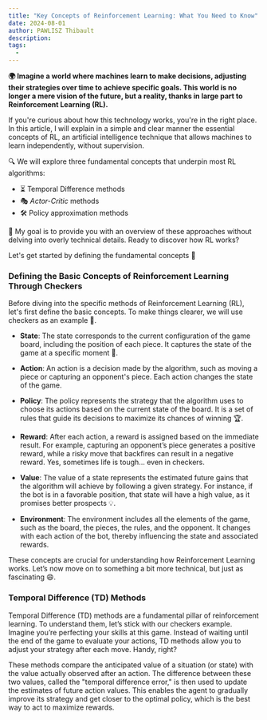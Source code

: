 ```yaml
---
title: "Key Concepts of Reinforcement Learning: What You Need to Know"
date: 2024-08-01
author: PAWLISZ Thibault
description: 
tags:
  - 
---
```


**🌍 Imagine a world where machines learn to make decisions, adjusting their strategies over time to achieve specific goals. This world is no longer a mere vision of the future, but a reality, thanks in large part to Reinforcement Learning (RL).**

If you're curious about how this technology works, you're in the right place. In this article, I will explain in a simple and clear manner the essential concepts of RL, an artificial intelligence technique that allows machines to learn independently, without supervision.

🔍 We will explore three fundamental concepts that underpin most RL algorithms:

- ⏳ Temporal Difference methods
- 🎭 *Actor-Critic* methods
- 🛠️ Policy approximation methods

🎯 My goal is to provide you with an overview of these approaches without delving into overly technical details. Ready to discover how RL works?

Let's get started by defining the fundamental concepts 🚀

### Defining the Basic Concepts of Reinforcement Learning Through Checkers

Before diving into the specific methods of Reinforcement Learning (RL), let's first define the basic concepts. To make things clearer, we will use checkers as an example 🎲.

- **State**: The state corresponds to the current configuration of the game board, including the position of each piece. It captures the state of the game at a specific moment 📸.

- **Action**: An action is a decision made by the algorithm, such as moving a piece or capturing an opponent's piece. Each action changes the state of the game.

- **Policy**: The policy represents the strategy that the algorithm uses to choose its actions based on the current state of the board. It is a set of rules that guide its decisions to maximize its chances of winning 🏆.

- **Reward**: After each action, a reward is assigned based on the immediate result. For example, capturing an opponent’s piece generates a positive reward, while a risky move that backfires can result in a negative reward. Yes, sometimes life is tough… even in checkers.

- **Value**: The value of a state represents the estimated future gains that the algorithm will achieve by following a given strategy. For instance, if the bot is in a favorable position, that state will have a high value, as it promises better prospects 💡.

- **Environment**: The environment includes all the elements of the game, such as the board, the pieces, the rules, and the opponent. It changes with each action of the bot, thereby influencing the state and associated rewards.

These concepts are crucial for understanding how Reinforcement Learning works. Let’s now move on to something a bit more technical, but just as fascinating 😄.

### Temporal Difference (TD) Methods

Temporal Difference (TD) methods are a fundamental pillar of reinforcement learning. To understand them, let’s stick with our checkers example. Imagine you’re perfecting your skills at this game. Instead of waiting until the end of the game to evaluate your actions, TD methods allow you to adjust your strategy after each move. Handy, right?

These methods compare the anticipated value of a situation (or state) with the value actually observed after an action. The difference between these two values, called the "temporal difference error," is then used to update the estimates of future action values. This enables the agent to gradually improve its strategy and get closer to the optimal policy, which is the best way to act to maximize rewards.


